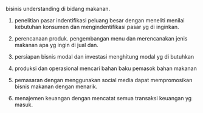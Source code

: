 bisinis understanding di bidang makanan.

1. penelitian pasar 
indentifikasi peluang besar dengan meneliti menilai kebutuhan konsumen dan mengindentifikasi pasar yg di inginkan.

2. perencanaan produk.
pengembangan menu dan merencanakan jenis makanan apa yg ingin di jual
dan.

3. persiapan bisnis 
modal dan investasi menghitung modal yg di butuhkan 

4. produksi dan operasional
mencari bahan baku pemasok bahan makanan 

5. pemasaran 
dengan menggunakan social media dapat mempromosikan bisnis makanan dengan menarik.

6. menajemen keuangan 
dengan mencatat semua transaksi keuangan yg masuk.
